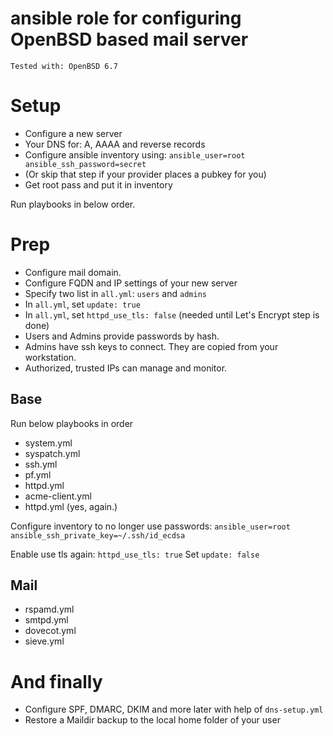 # ansible role for configuring OpenBSD based mail server

`Tested with: OpenBSD 6.7`

# Setup
* Configure a new server
* Your DNS for: A, AAAA and reverse records
* Configure ansible inventory using: `ansible_user=root ansible_ssh_password=secret`
* (Or skip that step if your provider places a pubkey for you)
* Get root pass and put it in inventory

Run playbooks in below order.

# Prep
* Configure mail domain.
* Configure FQDN and IP settings of your new server
* Specify two list in `all.yml`: `users` and `admins`
* In `all.yml`, set `update: true`
* In `all.yml`, set `httpd_use_tls: false` (needed until Let's Encrypt step is done)
* Users and Admins provide passwords by hash.
* Admins have ssh keys to connect. They are copied from your workstation.
* Authorized, trusted IPs can manage and monitor.

## Base
Run below playbooks in order
* system.yml
* syspatch.yml
* ssh.yml
* pf.yml
* httpd.yml
* acme-client.yml
* httpd.yml (yes, again.)

Configure inventory to no longer use passwords:
`ansible_user=root ansible_ssh_private_key=~/.ssh/id_ecdsa`

Enable use tls again: `httpd_use_tls: true`
Set `update: false`

## Mail
* rspamd.yml
* smtpd.yml
* dovecot.yml
* sieve.yml

# And finally
* Configure SPF, DMARC, DKIM and more later with help of `dns-setup.yml`
* Restore a Maildir backup to the local home folder of your user
